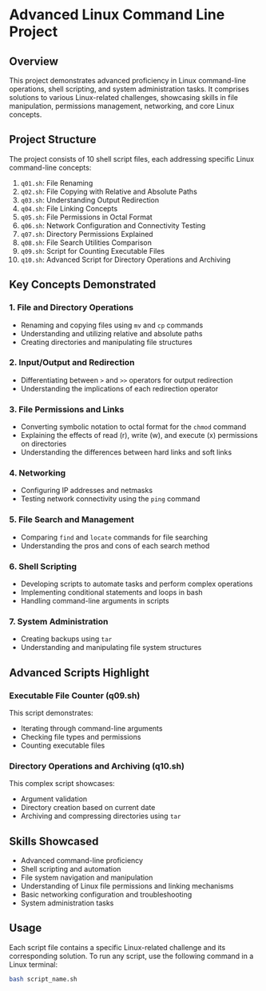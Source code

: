 # Advanced Linux Command Line Project

## Overview
This project demonstrates advanced proficiency in Linux command-line operations, shell scripting, and system administration tasks. It comprises solutions to various Linux-related challenges, showcasing skills in file manipulation, permissions management, networking, and core Linux concepts.

## Project Structure
The project consists of 10 shell script files, each addressing specific Linux command-line concepts:

1. `q01.sh`: File Renaming
2. `q02.sh`: File Copying with Relative and Absolute Paths
3. `q03.sh`: Understanding Output Redirection
4. `q04.sh`: File Linking Concepts
5. `q05.sh`: File Permissions in Octal Format
6. `q06.sh`: Network Configuration and Connectivity Testing
7. `q07.sh`: Directory Permissions Explained
8. `q08.sh`: File Search Utilities Comparison
9. `q09.sh`: Script for Counting Executable Files
10. `q10.sh`: Advanced Script for Directory Operations and Archiving

## Key Concepts Demonstrated

### 1. File and Directory Operations
- Renaming and copying files using `mv` and `cp` commands
- Understanding and utilizing relative and absolute paths
- Creating directories and manipulating file structures

### 2. Input/Output and Redirection
- Differentiating between `>` and `>>` operators for output redirection
- Understanding the implications of each redirection operator

### 3. File Permissions and Links
- Converting symbolic notation to octal format for the `chmod` command
- Explaining the effects of read (r), write (w), and execute (x) permissions on directories
- Understanding the differences between hard links and soft links

### 4. Networking
- Configuring IP addresses and netmasks
- Testing network connectivity using the `ping` command

### 5. File Search and Management
- Comparing `find` and `locate` commands for file searching
- Understanding the pros and cons of each search method

### 6. Shell Scripting
- Developing scripts to automate tasks and perform complex operations
- Implementing conditional statements and loops in bash
- Handling command-line arguments in scripts

### 7. System Administration
- Creating backups using `tar`
- Understanding and manipulating file system structures

## Advanced Scripts Highlight

### Executable File Counter (q09.sh)
This script demonstrates:
- Iterating through command-line arguments
- Checking file types and permissions
- Counting executable files

### Directory Operations and Archiving (q10.sh)
This complex script showcases:
- Argument validation
- Directory creation based on current date
- Archiving and compressing directories using `tar`

## Skills Showcased
- Advanced command-line proficiency
- Shell scripting and automation
- File system navigation and manipulation
- Understanding of Linux file permissions and linking mechanisms
- Basic networking configuration and troubleshooting
- System administration tasks

## Usage
Each script file contains a specific Linux-related challenge and its corresponding solution. To run any script, use the following command in a Linux terminal:

```bash
bash script_name.sh
